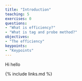 ```yaml
---
title: "Introduction"
teaching: 5
exercises: 0
questions:
- "What is efficiency?"
- "What is tag and probe method?"
objectives:
- "The efficiency"
keypoints:
- "Keypoints"
---
```

Hi hello

{% include links.md %}

